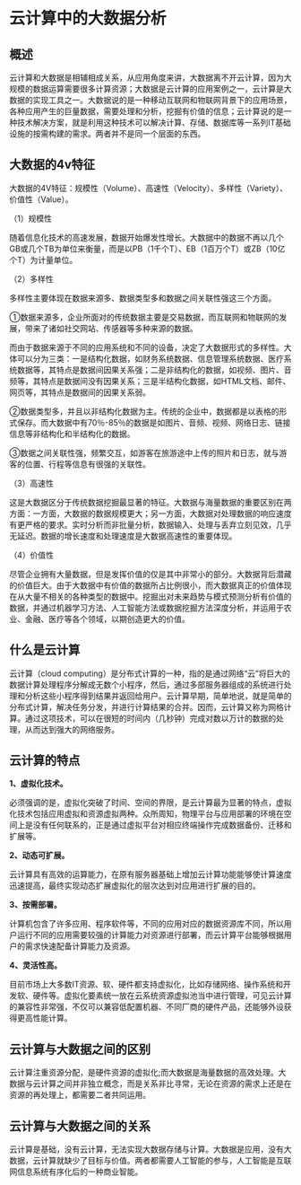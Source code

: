 # 云计算中的大数据分析

## 概述

云计算和大数据是相辅相成关系，从应用角度来讲，大数据离不开云计算，因为大规模的数据运算需要很多计算资源；大数据是云计算的应用案例之一，云计算是大数据的实现工具之一。大数据说的是一种移动互联网和物联网背景下的应用场景，各种应用产生的巨量数据，需要处理和分析，挖掘有价值的信息；云计算说的是一种技术解决方案，就是利用这种技术可以解决计算、存储、数据库等一系列IT基础设施的按需构建的需求。两者并不是同一个层面的东西。

## 大数据的4v特征

大数据的4V特征：规模性（Volume）、高速性（Velocity）、多样性（Variety）、价值性（Value）。

（1）规模性

随着信息化技术的高速发展，数据开始爆发性增长。大数据中的数据不再以几个GB或几个TB为单位来衡量，而是以PB（1千个T）、EB（1百万个T）或ZB（10亿个T）为计量单位。

（2）多样性

多样性主要体现在数据来源多、数据类型多和数据之间关联性强这三个方面。

①数据来源多，企业所面对的传统数据主要是交易数据，而互联网和物联网的发展，带来了诸如社交网站、传感器等多种来源的数据。

而由于数据来源于不同的应用系统和不同的设备，决定了大数据形式的多样性。大体可以分为三类：一是结构化数据，如财务系统数据、信息管理系统数据、医疗系统数据等，其特点是数据间因果关系强；二是非结构化的数据，如视频、图片、音频等，其特点是数据间没有因果关系；三是半结构化数据，如HTML文档、邮件、网页等，其特点是数据间的因果关系弱。

②数据类型多，并且以非结构化数据为主。传统的企业中，数据都是以表格的形式保存。而大数据中有70％-85％的数据是如图片、音频、视频、网络日志、链接信息等非结构化和半结构化的数据。

③数据之间关联性强，频繁交互，如游客在旅游途中上传的照片和日志，就与游客的位置、行程等信息有很强的关联性。

（3）高速性

这是大数据区分于传统数据挖掘最显著的特征。大数据与海量数据的重要区别在两方面：一方面，大数据的数据规模更大；另一方面，大数据对处理数据的响应速度有更严格的要求。实时分析而非批量分析，数据输入、处理与丢弃立刻见效，几乎无延迟。数据的增长速度和处理速度是大数据高速性的重要体现。

（4）价值性

尽管企业拥有大量数据，但是发挥价值的仅是其中非常小的部分。大数据背后潜藏的价值巨大。由于大数据中有价值的数据所占比例很小，而大数据真正的价值体现在从大量不相关的各种类型的数据中。挖掘出对未来趋势与模式预测分析有价值的数据，并通过机器学习方法、人工智能方法或数据挖掘方法深度分析，并运用于农业、金融、医疗等各个领域，以期创造更大的价值。

## 什么是云计算

云计算（cloud computing）是分布式计算的一种，指的是通过网络“云”将巨大的数据计算处理程序分解成无数个小程序，然后，通过多部服务器组成的系统进行处理和分析这些小程序得到结果并返回给用户。云计算早期，简单地说，就是简单的分布式计算，解决任务分发，并进行计算结果的合并。因而，云计算又称为网格计算。通过这项技术，可以在很短的时间内（几秒钟）完成对数以万计的数据的处理，从而达到强大的网络服务。

## 云计算的特点

**1、虚拟化技术。**

必须强调的是，虚拟化突破了时间、空间的界限，是云计算最为显著的特点，虚拟化技术包括应用虚拟和资源虚拟两种。众所周知，物理平台与应用部署的环境在空间上是没有任何联系的，正是通过虚拟平台对相应终端操作完成数据备份、迁移和扩展等。

**2、动态可扩展。**

云计算具有高效的运算能力，在原有服务器基础上增加云计算功能能够使计算速度迅速提高，最终实现动态扩展虚拟化的层次达到对应用进行扩展的目的。

**3、按需部署。**

计算机包含了许多应用、程序软件等，不同的应用对应的数据资源库不同，所以用户运行不同的应用需要较强的计算能力对资源进行部署，而云计算平台能够根据用户的需求快速配备计算能力及资源。

**4、灵活性高。**

目前市场上大多数IT资源、软、硬件都支持虚拟化，比如存储网络、操作系统和开发软、硬件等。虚拟化要素统一放在云系统资源虚拟池当中进行管理，可见云计算的兼容性非常强，不仅可以兼容低配置机器、不同厂商的硬件产品，还能够外设获得更高性能计算。

## 云计算与大数据之间的区别

云计算注重资源分配，是硬件资源的虚拟化;而大数据是海量数据的高效处理。大数据与云计算之间并非独立概念，而是关系非比寻常，无论在资源的需求上还是在资源的再处理上，都需要二者共同运用。

## 云计算与大数据之间的关系

云计算是基础，没有云计算，无法实现大数据存储与计算。大数据是应用，没有大数据，云计算就缺少了目标与价值。两者都需要人工智能的参与，人工智能是互联网信息系统有序化后的一种商业智能。


